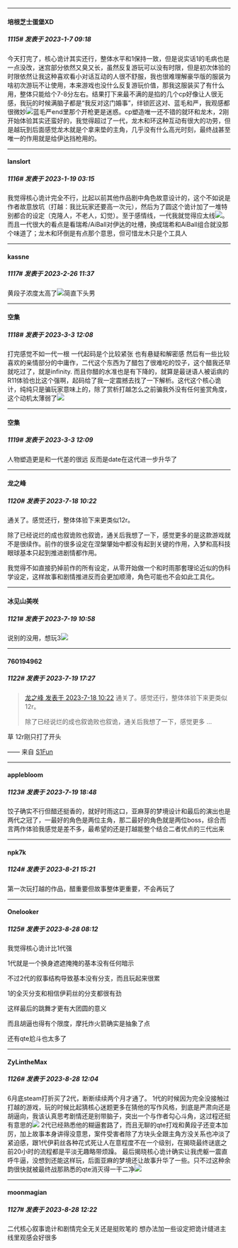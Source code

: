 

*****

####  培根芝士蛋堡XD  
##### 1115#       发表于 2023-1-7 09:18

今天打完了，核心诡计其实还行，整体水平和1保持一致，但是说实话1的毛病也是一点没改，迷宫部分依然又臭又长，虽然反复游玩可以没有时限，但是初次体验的时限依然让我这种喜欢看小对话互动的人很不舒服，我也很难理解豪华版的服装为啥初次游玩不让使用，本来游戏也没什么反复游玩价值，那我这服装买了有什么用，整体只能给个7-8分左右。结果打下来最不满的是掐的几个cp好像让人很无感，我玩的时候满脑子都是“我反对这门婚事”，绊锁匠这对、蓝毛和严，我观感都很微妙<img src="https://static.saraba1st.com/image/smiley/face2017/001.png" referrerpolicy="no-referrer">蓝毛严end里那个开枪更是迷惑。cp塑造唯一还不错的就环和龙木，2刚开始体验其实还蛮好的，我觉得超过了一代，龙木和环这种互动有很大的功劳，但是越玩到后面感觉龙木就是个拿来垫的主角，几乎没有什么高光时刻，最终战甚至唯一的作用就是给伊达挡枪用的。

*****

####  lanslort  
##### 1116#       发表于 2023-1-19 03:15

我觉得核心诡计完全不行，比起以前其他作品剧中角色故意设计的，这个不如说是作者故意放坑（打越：我比玩家还要高一次元），然后为了圆这个诡计加了一堆特别都合的设定（克隆人，不老人，幻觉）。至于感情线，一代我就觉得应太线<img src="https://static.saraba1st.com/image/smiley/face2017/163.png" referrerpolicy="no-referrer">。而且一代很大的看点是看瑞希/AiBall对伊达的吐槽，换成瑞希和AiBall组合就没那个味道了；龙木和环倒是有点那个意思，但可惜龙木只是个工具人

*****

####  kassne  
##### 1117#       发表于 2023-2-26 11:37

黄段子浓度太高了<img src="https://static.saraba1st.com/image/smiley/face2017/075.png" referrerpolicy="no-referrer">简直下头男

*****

####  空集  
##### 1118#       发表于 2023-3-3 12:08

打完感觉不如一代一根 一代起码是个比较紧张 也有悬疑和解密感 然后有一些比较喜欢的亲情部分的中庸作，二代这个东西为了醋包了很难吃的饺子，这个醋我还早就吃过了，就是infinity. 而且你醋的水准也是有下降的，就算是最谜语人被诟病的R11体验也比这个强啊，起码给了我一定震撼去找了一下解析。这代这个核心诡计，纯纯只是骗玩家意味上的，除了赏析打越怎么之前骗我外没有任何鉴赏角度，这个动机太薄弱了<img src="https://static.saraba1st.com/image/smiley/face2017/004.gif" referrerpolicy="no-referrer">

*****

####  空集  
##### 1119#       发表于 2023-3-3 12:09

人物塑造更是和一代差的很远 反而是date在这代进一步升华了

*****

####  龙之峰  
##### 1120#       发表于 2023-7-18 10:22

通关了。感觉还行，整体体验下来更类似12r。

除了已经说烂的成也叙诡败也叙诡，通关后我想了一下，感觉更多的是这款游戏就不是很续作。前作的很多设定在涅槃肇始中都没有起到关键的作用，入梦和高科技眼球基本只起到推进剧情都作用。

我觉得不如直接扔掉前作的所有设定，从零开始做一个和时雨那套理论近似的伪科学设定，这样故事和剧情推进反而会更加顺滑，角色可能也不会如此工具化。


*****

####  冰见山美咲  
##### 1121#       发表于 2023-7-19 10:58

说别的没用，想玩3<img src="https://static.saraba1st.com/image/smiley/face2017/135.png" referrerpolicy="no-referrer">


*****

####  760194962  
##### 1122#       发表于 2023-7-19 17:27

<blockquote><a href="httphttps://bbs.saraba1st.com/2b/forum.php?mod=redirect&amp;goto=findpost&amp;pid=61702274&amp;ptid=2012940" target="_blank">龙之峰 发表于 2023-7-18 10:22</a>
通关了。感觉还行，整体体验下来更类似12r。

除了已经说烂的成也叙诡败也叙诡，通关后我想了一下，感觉更多 ...</blockquote>
草 12r刚只打了开头

—— 来自 [S1Fun](https://s1fun.koalcat.com)


*****

####  applebloom  
##### 1123#       发表于 2023-7-19 18:48

饺子确实不行但醋还挺香的，就好时雨这口，亚麻芽的梦境设计和最后的演出也是两代之冠了，一最好的角色是两位主角，那二最好的角色就是两位boss，综合而言两作体验我感觉是差不多，最希望的还是打越能整个结合二者优点的三代出来

*****

####  npk7k  
##### 1124#       发表于 2023-8-21 15:21

第一次玩打越的作品，醋重要但故事整体更重要，不会再玩了

*****

####  Onelooker  
##### 1125#       发表于 2023-8-28 08:12

我觉得核心诡计比1代强

1代就是一个换身遮遮掩掩的基本没有任何暗示

不过2代的叙事结构导致基本没有分支，而且玩起来很累

1的全灭分支和相信伊莉丝的分支都很有劲

这样最后的跳舞才更有大团圆的意义

而且胡逼也得有个限度，摩托炸火箭确实是抽象了点

还有qte尬斗也太多了


*****

####  ZyLintheMax  
##### 1126#       发表于 2023-8-28 12:04

6月底steam打折买了2代，断断续续两个月才通了。
1代的时候因为完全没接触过打越的游戏，玩的时候比起猜核心迷题更多在猜他的写作风格，到底是严肃向还是胡逼向，我该认真思考剧情还是别带脑子，突出一个与作者勾心斗角，这过程还挺有意思的<img src="https://static.saraba1st.com/image/smiley/face2017/067.png" referrerpolicy="no-referrer">
2代已经熟悉他的糊逼套路了，而且无聊的qte打戏和黄段子还变本加厉，加上故事本身讲得没意思，案件受害者除了方块头全跟主角方没关系也冲淡了紧迫感，跟1代伊莉丝各种花式死让人在意程度不在一个级别，在揭晓最终谜底之前20小时的流程都是平淡无趣略带烦躁。
最后揭晓核心诡计确实让我虎躯一震直呼牛逼，没想到还能这样玩，后面亚麻的梦境还让故事升华了一些。只不过这种余韵很快就被最终战那熟悉的qte消灭得一干二净<img src="https://static.saraba1st.com/image/smiley/face2017/067.png" referrerpolicy="no-referrer">


*****

####  moonmagian  
##### 1127#       发表于 2023-8-28 12:22

二代核心叙事诡计和剧情完全无关还是挺败笔的
想办法加一些设定把诡计缝进主线里观感会好很多

